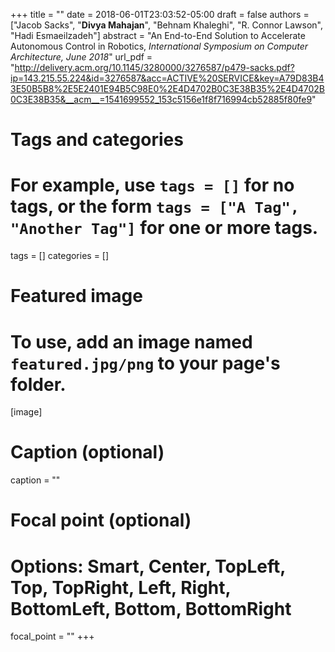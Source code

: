+++
title = ""
date = 2018-06-01T23:03:52-05:00
draft = false
authors = ["Jacob Sacks", "**Divya Mahajan**", "Behnam Khaleghi", "R. Connor Lawson", "Hadi Esmaeilzadeh"]
abstract = "An End-to-End Solution to Accelerate Autonomous Control in Robotics, *International Symposium on Computer Architecture, June 2018*"
url_pdf = "http://delivery.acm.org/10.1145/3280000/3276587/p479-sacks.pdf?ip=143.215.55.224&id=3276587&acc=ACTIVE%20SERVICE&key=A79D83B43E50B5B8%2E5E2401E94B5C98E0%2E4D4702B0C3E38B35%2E4D4702B0C3E38B35&__acm__=1541699552_153c5156e1f8f716994cb52885f80fe9"

# Tags and categories
# For example, use `tags = []` for no tags, or the form `tags = ["A Tag", "Another Tag"]` for one or more tags.
tags = []
categories = []

# Featured image
# To use, add an image named `featured.jpg/png` to your page's folder. 
[image]
  # Caption (optional)
 caption = ""

  # Focal point (optional)
  # Options: Smart, Center, TopLeft, Top, TopRight, Left, Right, BottomLeft, Bottom, BottomRight
  focal_point = ""
+++
